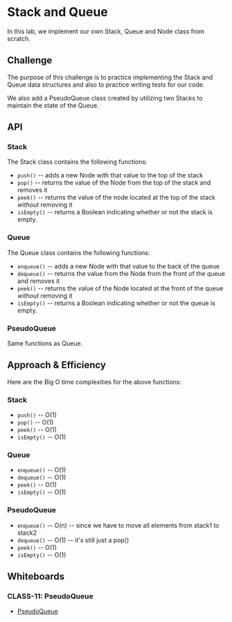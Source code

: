 # Stack and Queue

In this lab, we implement our own Stack, Queue and Node class from scratch.

## Challenge

The purpose of this challenge is to practice implementing the Stack and Queue data structures and also to practice writing tests for our code.

We also add a PseudoQueue class created by utilizing two Stacks to maintain the state of the Queue.

## API

### Stack

The Stack class contains the following functions:

- `push()` -- adds a new Node with that value to the top of the stack
- `pop()` -- returns the value of the Node from the top of the stack and removes it
- `peek()` -- returns the value of the node located at the top of the stack *without* removing it
- `isEmpty()` -- returns a Boolean indicating whether or not the stack is empty.

### Queue

The Queue class contains the following functions:

- `enqueue()` -- adds a new Node with that value to the back of the queue
- `dequeue()` -- returns the value from the Node from the front of the queue and removes it
- `peek()` -- returns the value of the Node located at the front of the queue *without* removing it
- `isEmpty()` -- returns a Boolean indicating whether or not the queue is empty.

### PseudoQueue

Same functions as Queue.

## Approach & Efficiency

Here are the Big O time complexities for the above functions:

### Stack

- `push()` -- O(1)
- `pop()` -- O(1)
- `peek()` -- O(1)
- `isEmpty()` -- O(1)

### Queue

- `enqueue()` -- O(1)
- `dequeue()` -- O(1)
- `peek()` -- O(1)
- `isEmpty()` -- O(1)

### PseudoQueue

- `enqueue()` -- O(n) -- since we have to move all elements from stack1 to stack2
- `dequeue()` -- O(1) -- it's still just a pop()
- `peek()` -- O(1)
- `isEmpty()` -- O(1)

## Whiteboards

### CLASS-11: PseudoQueue
- [PseudoQueue](./assets/CLASS-11_%20stack-queue-pseudo.jpeg)
